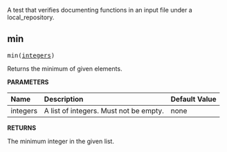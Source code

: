 <!-- Generated with Stardoc: http://skydoc.bazel.build -->

A test that verifies documenting functions in an input file under a local_repository.

<a id="#min"></a>

## min

<pre>
min(<a href="#min-integers">integers</a>)
</pre>

Returns the minimum of given elements.

**PARAMETERS**


| Name  | Description | Default Value |
| :------------- | :------------- | :------------- |
| <a id="min-integers"></a>integers |  A list of integers. Must not be empty.   |  none |

**RETURNS**

The minimum integer in the given list.


